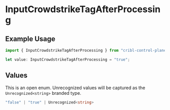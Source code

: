 # InputCrowdstrikeTagAfterProcessing

## Example Usage

```typescript
import { InputCrowdstrikeTagAfterProcessing } from "cribl-control-plane/models";

let value: InputCrowdstrikeTagAfterProcessing = "true";
```

## Values

This is an open enum. Unrecognized values will be captured as the `Unrecognized<string>` branded type.

```typescript
"false" | "true" | Unrecognized<string>
```